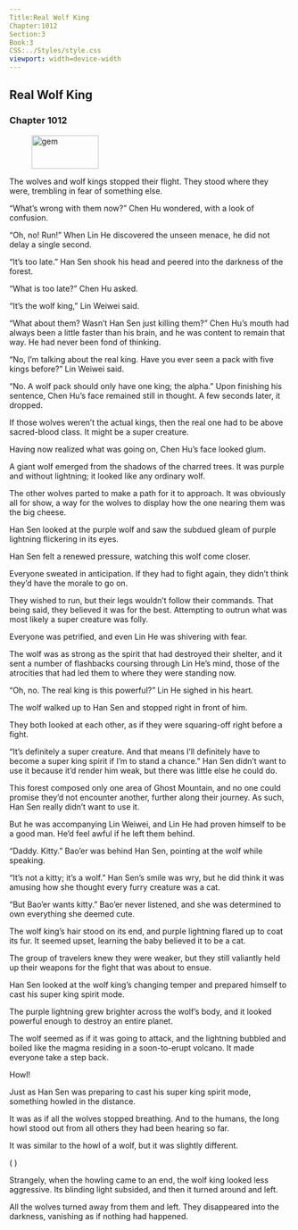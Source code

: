 ```yaml
---
Title:Real Wolf King 
Chapter:1012 
Section:3 
Book:3 
CSS:../Styles/style.css 
viewport: width=device-width
---
```

  
## Real Wolf King
### Chapter 1012
  
<figure>
	<img src="../Images/gem.gif" alt="gem" id="gem" width="120" height="60" />
</figure>
  

  
The wolves and wolf kings stopped their flight. They stood where they were, trembling in fear of something else.

“What’s wrong with them now?” Chen Hu wondered, with a look of confusion.

“Oh, no! Run!” When Lin He discovered the unseen menace, he did not delay a single second.

“It’s too late.” Han Sen shook his head and peered into the darkness of the forest.

“What is too late?” Chen Hu asked.

“It’s the wolf king,” Lin Weiwei said.

“What about them? Wasn’t Han Sen just killing them?” Chen Hu’s mouth had always been a little faster than his brain, and he was content to remain that way. He had never been fond of thinking.

“No, I’m talking about the real king. Have you ever seen a pack with five kings before?” Lin Weiwei said.

“No. A wolf pack should only have one king; the alpha.” Upon finishing his sentence, Chen Hu’s face remained still in thought. A few seconds later, it dropped.

If those wolves weren’t the actual kings, then the real one had to be above sacred-blood class. It might be a super creature.

Having now realized what was going on, Chen Hu’s face looked glum.

A giant wolf emerged from the shadows of the charred trees. It was purple and without lightning; it looked like any ordinary wolf.

The other wolves parted to make a path for it to approach. It was obviously all for show, a way for the wolves to display how the one nearing them was the big cheese.

Han Sen looked at the purple wolf and saw the subdued gleam of purple lightning flickering in its eyes.

Han Sen felt a renewed pressure, watching this wolf come closer.

Everyone sweated in anticipation. If they had to fight again, they didn’t think they’d have the morale to go on.

They wished to run, but their legs wouldn’t follow their commands. That being said, they believed it was for the best. Attempting to outrun what was most likely a super creature was folly.

Everyone was petrified, and even Lin He was shivering with fear.

The wolf was as strong as the spirit that had destroyed their shelter, and it sent a number of flashbacks coursing through Lin He’s mind, those of the atrocities that had led them to where they were standing now.

“Oh, no. The real king is this powerful?” Lin He sighed in his heart.

The wolf walked up to Han Sen and stopped right in front of him.

They both looked at each other, as if they were squaring-off right before a fight.

“It’s definitely a super creature. And that means I’ll definitely have to become a super king spirit if I’m to stand a chance.” Han Sen didn’t want to use it because it’d render him weak, but there was little else he could do.

This forest composed only one area of Ghost Mountain, and no one could promise they’d not encounter another, further along their journey. As such, Han Sen really didn’t want to use it.

But he was accompanying Lin Weiwei, and Lin He had proven himself to be a good man. He’d feel awful if he left them behind.

“Daddy. Kitty.” Bao’er was behind Han Sen, pointing at the wolf while speaking.

“It’s not a kitty; it’s a wolf.” Han Sen’s smile was wry, but he did think it was amusing how she thought every furry creature was a cat.

“But Bao’er wants kitty.” Bao’er never listened, and she was determined to own everything she deemed cute.

The wolf king’s hair stood on its end, and purple lightning flared up to coat its fur. It seemed upset, learning the baby believed it to be a cat.

The group of travelers knew they were weaker, but they still valiantly held up their weapons for the fight that was about to ensue.

Han Sen looked at the wolf king’s changing temper and prepared himself to cast his super king spirit mode.

The purple lightning grew brighter across the wolf’s body, and it looked powerful enough to destroy an entire planet.

The wolf seemed as if it was going to attack, and the lightning bubbled and boiled like the magma residing in a soon-to-erupt volcano. It made everyone take a step back.

Howl!

Just as Han Sen was preparing to cast his super king spirit mode, something howled in the distance.

It was as if all the wolves stopped breathing. And to the humans, the long howl stood out from all others they had been hearing so far.

It was similar to the howl of a wolf, but it was slightly different.

( )

Strangely, when the howling came to an end, the wolf king looked less aggressive. Its blinding light subsided, and then it turned around and left.

All the wolves turned away from them and left. They disappeared into the darkness, vanishing as if nothing had happened.
